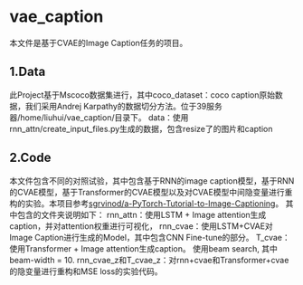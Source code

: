 # vae_caption

本文件是基于CVAE的Image Caption任务的项目。

## 1.Data
此Project基于Mscoco数据集进行，其中coco_dataset：coco caption原始数据，我们采用Andrej Karpathy的数据切分方法。位于39服务器/home/liuhui/vae_caption/目录下。
data：使用rnn_attn/create_input_files.py生成的数据，包含resize了的图片和caption

## 2.Code
本文件包含不同的对照试验，其中包含基于RNN的image caption模型，基于RNN的CVAE模型，基于Transformer的CVAE模型以及对CVAE模型中间隐变量进行重构的实验。本项目参考[sgrvinod/a-PyTorch-Tutorial-to-Image-Captioning](https://github.com/sgrvinod/a-PyTorch-Tutorial-to-Image-Captioning#implementation)。
其中包含的文件夹说明如下：
rnn_attn：使用LSTM + Image attention生成caption，并对attention权重进行可视化，
rnn_cvae：使用LSTM+CVAE对Image Caption进行生成的Model，其中包含CNN Fine-tune的部分。
T_cvae：使用Transformer + Image attention生成caption。 使用beam search, 其中beam-width = 10.
rnn_cvae_z和T_cvae_z：对rnn+cvae和Transformer+cvae的隐变量进行重构和MSE loss的实验代码。


